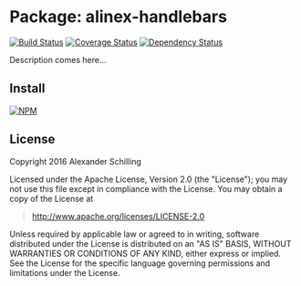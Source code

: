Package: alinex-handlebars
=================================================

[![Build Status](https://travis-ci.org/alinex/node-handlebars.svg?branch=master)](https://travis-ci.org/alinex/node-handlebars) 
[![Coverage Status](https://coveralls.io/repos/alinex/node-handlebars/badge.png?branch=master)](https://coveralls.io/r/alinex/node-handlebars?branch=master)
[![Dependency Status](https://gemnasium.com/alinex/node-handlebars.png)](https://gemnasium.com/alinex/node-handlebars)

Description comes here...


Install
-------------------------------------------------

[![NPM](https://nodei.co/npm/alinex-handlebars.png?downloads=true&stars=true)](https://nodei.co/npm/alinex-handlebars/)


License
-------------------------------------------------

Copyright 2016 Alexander Schilling

Licensed under the Apache License, Version 2.0 (the "License");
you may not use this file except in compliance with the License.
You may obtain a copy of the License at

>  <http://www.apache.org/licenses/LICENSE-2.0>

Unless required by applicable law or agreed to in writing, software
distributed under the License is distributed on an "AS IS" BASIS,
WITHOUT WARRANTIES OR CONDITIONS OF ANY KIND, either express or implied.
See the License for the specific language governing permissions and
limitations under the License.
